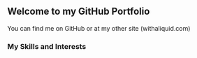 ## Welcome to my GitHub Portfolio

You can find me on GitHub or at my other site (withaliquid.com)

### My Skills and Interests


